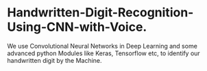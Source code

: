 # Handwritten-Digit-Recognition-Using-CNN-with-Voice.
We use Convolutional Neural Networks in Deep Learning and some advanced python Modules like Keras, Tensorflow etc, to identify our handwritten digit by the Machine. 
